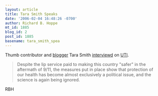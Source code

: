 ```yaml
---
layout: article
title: Tara Smith Speaks
date: '2006-02-04 16:48:26 -0700'
author: Richard B. Hoppe
mt_id: 1885
blog_id: 2
post_id: 1885
basename: tara_smith_spea
---
```

Thumb contributor and [blogger](http://scienceblogs.com/aetiology/) Tara Smith [interviewd](http://brentrasmussen.com/log/node/471) on [UTI](http://brentrasmussen.com/log/).

> Despite the lip service paid to making this country "safer" in the aftermath of 9/11, the measures put in place show that protection of our health has become almost exclusively a political issue, and the science is again being ignored.

RBH
